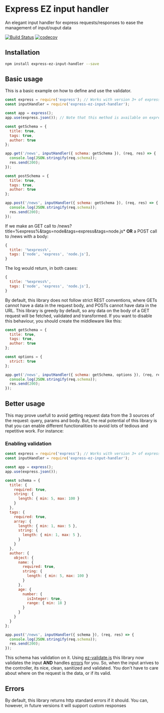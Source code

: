 # Express EZ input handler
An elegant input handler for express requests/responses to ease the management of input/ouput data

[![Build Status](https://travis-ci.org/fr33d4n/express-ez-input-handler.svg?branch=master)](https://travis-ci.org/fr33d4n/express-ez-input-handler) [![codecov](https://codecov.io/gh/fr33d4n/express-ez-input-handler/branch/master/graph/badge.svg)](https://codecov.io/gh/fr33d4n/express-ez-input-handler)

## Installation
```sh
npm install express-ez-input-handler --save
```

## Basic usage
This is a basic example on how to define and use the validator.

```js
const express = require('express'); // Works with version 3+ of express
const inputHandler = require('express-ez-input-handler');

const app = express();
app.use(express.json()); // Note that this method is available on express v4.16+

const getSchema = {
  title: true,
  tags: true,
  author: true
};

app.get('/news', inputHandler({ schema: getSchema }), (req, res) => {
  console.log(JSON.stringify(req.schema));
  res.send(200);
});

const postSchema = {
  title: true,
  tags: true,
  author: true
};

app.post('/news', inputHandler({ schema: getSchema }), (req, res) => {
  console.log(JSON.stringify(req.schema));
  res.send(200);
});
```

If we make an GET call to /news?title=%express%&tags=node&tags=express&tags=node.js* **OR** a POST call to /news with a body:

```js
{
  title: '%express%',
  tags: ['node', 'express', 'node.js'],
}
```

The log would return, in both cases:

```js
{
  title: '%express%',
  tags: ['node', 'express', 'node.js'],
}
```

By default, this library does not follow strict REST conventions, where GETs cannot have a data in the request body, and POSTs cannot have data in the URL. This library is greedy by default, so any data on the body of a GET request will be fetched, validated and transformed. If you want to disable this behaviour, you should create the middleware like this:

```js
const getSchema = {
  title: true,
  tags: true,
  author: true
};

const options = {
  strict: true
};

app.get('/news', inputHandler({ schema: getSchema, options }), (req, res) => {
  console.log(JSON.stringify(req.schema));
  res.send(200);
});
```

## Better usage

This may prove usefull to avoid getting request data from the 3 sources of the request: query, params and body. But, the real potential of this library is that you can enable different functionalities to avoid lots of tedious and repetitive work. For instance:

### Enabling validation

```js
const express = require('express'); // Works with version 3+ of express
const inputHandler = require('express-ez-input-handler');

const app = express();
app.use(express.json());

const schema = {
  title: {
    required: true,
    string: {
      length: { min: 5, max: 100 }
    }
  },
  tags: {
    required: true,
    array: {
      length: { min: 1, max: 5 },
      string: {
        length: { min: 1, max: 5 },
      }
    }
  },
  author: {
    object: {
      name: {
        required: true,
        string: {
          length: { min: 5, max: 100 }
        }
      },
      age: {
        number: {
          isInteger: true,
          range: { min: 18 }
        }
      }
    }
  }
};

app.post('/news', inputHandler({ schema }), (req, res) => {
  console.log(JSON.stringify(req.schema));
  res.send(200);
});
```

This schema has validation on it. Using [ez-validate.js](https://github.com/fr33d4n/ez-validator.js "Awesome validation!") this library now validates the input **AND** handles [errors](#errors) for you. So, when the input arrives to the controller, its nice, clean, sanitized and validated. You don't have to care about where on the request is the data, or if its valid. 

## Errors

By default, this library returns http standard errors if it should. You can, however, in future versions it will support custom responses

